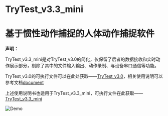 # TryTest_v3.3_mini

# 基于惯性动作捕捉的人体动作捕捉软件

**声明：**

TryTest_v3.3_mini是对TryTest_v3.0的简化，仅保留了后者的数据接收和实时动作展示部分，剔除了其中的文件输入输出、动作录制、与设备串口通信等功能。

TryTest_v3.0的可执行文件可以在此处获取——[TryTest_v3.0](TryTest3.0/TryTest_v3.0.exe)，相关使用说明可以参考文档[document](readme/TryTest3.0%E8%BD%AF%E4%BB%B6%E8%AF%B4%E6%98%8E%E4%B9%A6.pdf)

上述使用说明书也适用于TryTest_v3.3_mini，可执行文件在此获取——[TryTest_v3.3_mini](Build/TryTest_v3.3_mini.exe)

![Demo](readme/14节点Demo.gif)
